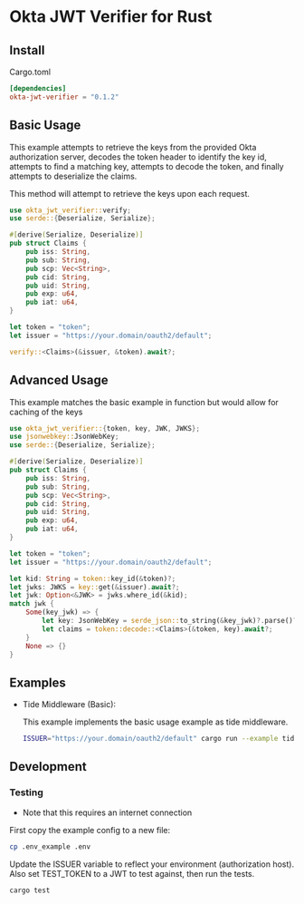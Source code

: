 # Okta JWT Verifier for Rust

## Install

Cargo.toml

```toml
[dependencies]
okta-jwt-verifier = "0.1.2"
```

## Basic Usage

This example attempts to retrieve the keys from the provided Okta authorization server,
decodes the token header to identify the key id, attempts to find a matching key,
attempts to decode the token, and finally attempts to deserialize the claims.

This method will attempt to retrieve the keys upon each request.

```rust
use okta_jwt_verifier::verify;
use serde::{Deserialize, Serialize};

#[derive(Serialize, Deserialize)]
pub struct Claims {
    pub iss: String,
    pub sub: String,
    pub scp: Vec<String>,
    pub cid: String,
    pub uid: String,
    pub exp: u64,
    pub iat: u64,
}

let token = "token";
let issuer = "https://your.domain/oauth2/default";

verify::<Claims>(&issuer, &token).await?;
```

## Advanced Usage

This example matches the basic example in function but would allow for caching of the keys

```rust
use okta_jwt_verifier::{token, key, JWK, JWKS};
use jsonwebkey::JsonWebKey;
use serde::{Deserialize, Serialize};

#[derive(Serialize, Deserialize)]
pub struct Claims {
    pub iss: String,
    pub sub: String,
    pub scp: Vec<String>,
    pub cid: String,
    pub uid: String,
    pub exp: u64,
    pub iat: u64,
}

let token = "token";
let issuer = "https://your.domain/oauth2/default";

let kid: String = token::key_id(&token)?;
let jwks: JWKS = key::get(&issuer).await?;
let jwk: Option<&JWK> = jwks.where_id(&kid);
match jwk {
    Some(key_jwk) => {
        let key: JsonWebKey = serde_json::to_string(&key_jwk)?.parse()?;
        let claims = token::decode::<Claims>(&token, key).await?;
    }
    None => {}
}

```

## Examples

- Tide Middleware (Basic):

  This example implements the basic usage example as tide middleware.

    ```sh
    ISSUER="https://your.domain/oauth2/default" cargo run --example tide_middleware_basic
    ```

## Development

### Testing

- Note that this requires an internet connection

First copy the example config to a new file:

```sh
cp .env_example .env
```

Update the ISSUER variable to reflect your environment (authorization host).
Also set TEST_TOKEN to a JWT to test against, then run the tests.

```sh
cargo test
```
